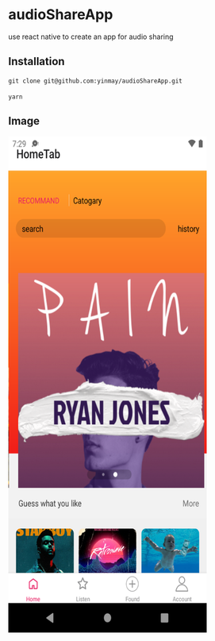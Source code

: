 # audioShareApp

use react native to create an app for audio sharing

## Installation

```
git clone git@github.com:yinmay/audioShareApp.git

yarn

```

## Image

<img src="./src/assets/images/android_screenshot.png" width = "400" height = "1000" alt="图片名称"  />
